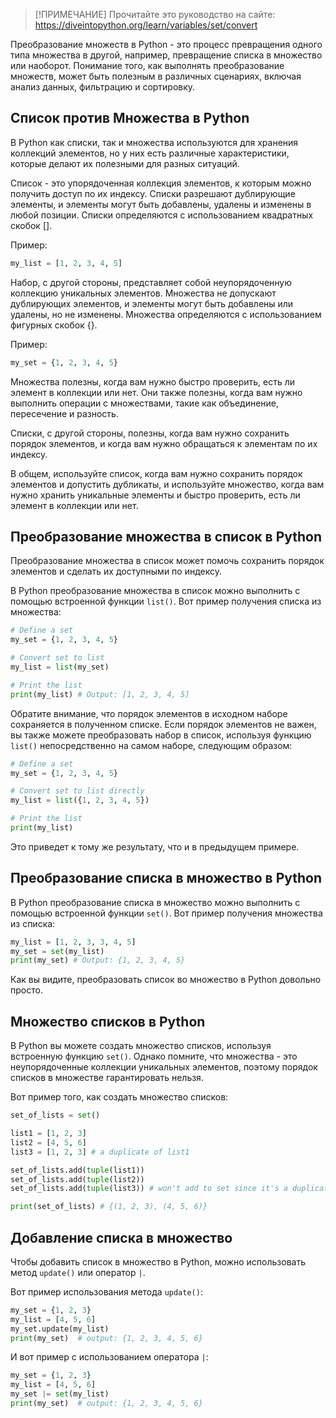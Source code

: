 > [!ПРИМЕЧАНИЕ]
> Прочитайте это руководство на сайте: https://diveintopython.org/learn/variables/set/convert

Преобразование множеств в Python - это процесс превращения одного типа множества в другой, например, превращение списка в множество или наоборот. Понимание того, как выполнять преобразование множеств, может быть полезным в различных сценариях, включая анализ данных, фильтрацию и сортировку.

## Список против Множества в Python

В Python как списки, так и множества используются для хранения коллекций элементов, но у них есть различные характеристики, которые делают их полезными для разных ситуаций.

Список - это упорядоченная коллекция элементов, к которым можно получить доступ по их индексу. Списки разрешают дублирующие элементы, и элементы могут быть добавлены, удалены и изменены в любой позиции. Списки определяются с использованием квадратных скобок [].

Пример:

```python
my_list = [1, 2, 3, 4, 5]
```

Набор, с другой стороны, представляет собой неупорядоченную коллекцию уникальных элементов. Множества не допускают дублирующих элементов, и элементы могут быть добавлены или удалены, но не изменены. Множества определяются с использованием фигурных скобок {}.

Пример:

```python
my_set = {1, 2, 3, 4, 5}
```

Множества полезны, когда вам нужно быстро проверить, есть ли элемент в коллекции или нет. Они также полезны, когда вам нужно выполнить операции с множествами, такие как объединение, пересечение и разность.

Списки, с другой стороны, полезны, когда вам нужно сохранить порядок элементов, и когда вам нужно обращаться к элементам по их индексу.

В общем, используйте список, когда вам нужно сохранить порядок элементов и допустить дубликаты, и используйте множество, когда вам нужно хранить уникальные элементы и быстро проверить, есть ли элемент в коллекции или нет.

## Преобразование множества в список в Python

Преобразование множества в список может помочь сохранить порядок элементов и сделать их доступными по индексу.

В Python преобразование множества в список можно выполнить с помощью встроенной функции `list()`. Вот пример получения списка из множества:

```python
# Define a set
my_set = {1, 2, 3, 4, 5}

# Convert set to list
my_list = list(my_set)

# Print the list
print(my_list) # Output: [1, 2, 3, 4, 5]
```

Обратите внимание, что порядок элементов в исходном наборе сохраняется в полученном списке. Если порядок элементов не важен, вы также можете преобразовать набор в список, используя функцию `list()` непосредственно на самом наборе, следующим образом:

```python
# Define a set
my_set = {1, 2, 3, 4, 5}

# Convert set to list directly
my_list = list({1, 2, 3, 4, 5})

# Print the list
print(my_list)
```

Это приведет к тому же результату, что и в предыдущем примере.

## Преобразование списка в множество в Python

В Python преобразование списка в множество можно выполнить с помощью встроенной функции `set()`. Вот пример получения множества из списка:

```python
my_list = [1, 2, 3, 3, 4, 5]
my_set = set(my_list)
print(my_set) # Output: {1, 2, 3, 4, 5}
```

Как вы видите, преобразовать список во множество в Python довольно просто.

## Множество списков в Python

В Python вы можете создать множество списков, используя встроенную функцию `set()`. Однако помните, что множества - это неупорядоченные коллекции уникальных элементов, поэтому порядок списков в множестве гарантировать нельзя.

Вот пример того, как создать множество списков:

```python
set_of_lists = set()

list1 = [1, 2, 3]
list2 = [4, 5, 6]
list3 = [1, 2, 3] # a duplicate of list1

set_of_lists.add(tuple(list1))
set_of_lists.add(tuple(list2))
set_of_lists.add(tuple(list3)) # won't add to set since it's a duplicate of list1

print(set_of_lists) # {(1, 2, 3), (4, 5, 6)}
```

## Добавление списка в множество

Чтобы добавить список в множество в Python, можно использовать метод `update()` или оператор `|`.

Вот пример использования метода `update()`:

```python
my_set = {1, 2, 3}
my_list = [4, 5, 6]
my_set.update(my_list)
print(my_set)  # output: {1, 2, 3, 4, 5, 6}
```

И вот пример с использованием оператора `|`:

```python
my_set = {1, 2, 3}
my_list = [4, 5, 6]
my_set |= set(my_list)
print(my_set)  # output: {1, 2, 3, 4, 5, 6}
```

